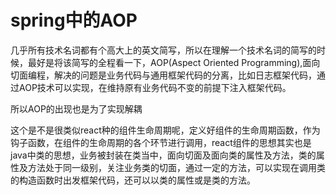 # spring中的AOP

几乎所有技术名词都有个高大上的英文简写，所以在理解一个技术名词的简写的时候，最好是将该简写的全程看一下，AOP\(Aspect Oriented Programming\),面向切面编程，解决的问题是业务代码与通用框架代码的分离，比如日志框架代码，通过AOP技术可以实现，在维持原有业务代码不变的前提下注入框架代码。

所以AOP的出现也是为了实现解耦

这个是不是很类似react种的组件生命周期呢，定义好组件的生命周期函数，作为钩子函数，在组件的生命周期的各个环节进行调用，react组件的思想其实也是java中类的思想，业务被封装在类当中，面向切面及面向类的属性及方法，类的属性及方法处于同一级别，关注业务类的切面，通过一定的方法，可以实现在调用类的构造函数时出发框架代码，还可以以类的属性或是类的方法。

